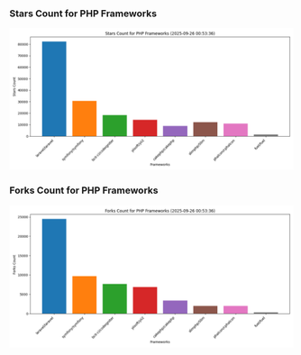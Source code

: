 ### Stars Count for PHP Frameworks

![Stars Chart](./archive/charts/20250926005336_stars_count.png)

### Forks Count for PHP Frameworks

![Forks Chart](./archive/charts/20250926005336_forks_count.png)

